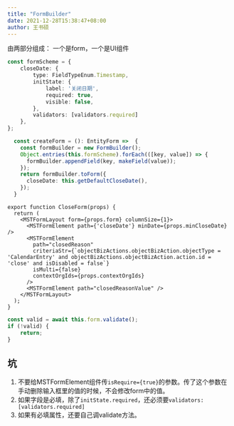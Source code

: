 ```yaml
---
title: "FormBuilder"
date: 2021-12-28T15:38:47+08:00
author: 王书硕
---
```

由两部分组成：
一个是form，一个是UI组件
```ts
const formScheme = {
    closeDate: {
        type: FieldTypeEnum.Timestamp,
        initState: {
            label: '关闭日期',
            required: true,
            visible: false,
        },
        validators: [validators.required]
    },
};

  const createForm = (): EntityForm =>  {
    const formBuilder = new FormBuilder();
    Object.entries(this.formScheme).forEach(([key, value]) => {
      formBuilder.appendField(key, makeField(value));
    });
    return formBuilder.toForm({
      closeDate: this.getDefaultCloseDate(),
    });
  }
```

```tsx
export function CloseForm(props) {
  return (
    <MSTFormLayout form={props.form} columnSize={1}>
      <MSTFormElement path={'closeDate'} minDate={props.minCloseDate} />
      <MSTFormElement
        path="closedReason"
        criteriaStr={`objectBizActions.objectBizAction.objectType = 'CalendarEntry' and objectBizActions.objectBizAction.action.id = 'close' and isDisabled = false`}
        isMulti={false}
        contextOrgIds={props.contextOrgIds}
      />
      <MSTFormElement path="closedReasonValue" />
    </MSTFormLayout>
  );
}
```

``` ts
const valid = await this.form.validate();
if (!valid) {
    return;
}
```

## 坑
1. 不要给MSTFormElement组件传`isRequire={true}`的参数。传了这个参数在手动删除输入框里的值的时候，不会修改form中的值。
2. 如果字段是必填，除了`initState.required`，还必须要`validators: [validators.required]`
3. 如果有必填属性，还要自己调validate方法。